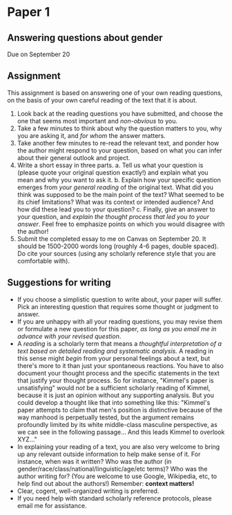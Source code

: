 # Paper 1

## Answering questions about gender

Due on September 20

## Assignment

This assignment is based on answering one of your own reading questions, on the basis of your own careful reading of the text that it is about.

1. Look back at the reading questions you have submitted, and choose the one that seems most important and *non-obvious* to you.
2. Take a few minutes to think about why the question matters to you, why you are asking it, and *for whom* the answer matters.
3. Take another few minutes to re-read the relevant text, and ponder how the author might respond to your question, based on what you can infer about their general outlook and project.
4. Write a short essay in three parts.
    a. Tell us what your question is (please quote your original question exactly!) and explain what you mean and why you want to ask it.
    b. Explain how your specific question emerges from *your general reading* of the original text. What did you think was supposed to be the main point of the text? What seemed to be its chief limitations? What was its context or intended audience? And how did these lead you to your question?
    c. Finally, give an answer to your question, and *explain the thought process that led you to your answer*. Feel free to emphasize points on which you would disagree with the author!
5. Submit the completed essay to me on Canvas on September 20. It should be 1500-2000 words long (roughly 4-6 pages, double spaced). Do cite your sources (using any scholarly reference style that you are comfortable with).

## Suggestions for writing

- If you choose a simplistic question to write about, your paper will suffer. Pick an interesting question that requires some thought or judgment to answer.
- If you are unhappy with all your reading questions, you may revise them or formulate a new question for this paper, *as long as you email me in advance with your revised question*.
- A *reading* is a scholarly term that means a *thoughtful interpretation of a text based on detailed reading and systematic analysis.* A reading in this sense might *begin* from your personal feelings about a text, but there's more to it than just your spontaneous reactions. You have to also document your thought process and the specific statements in the text that justify your thought process. So for instance, "Kimmel's paper is unsatisfying" would *not* be a sufficient scholarly reading of Kimmel, because it is just an opinion without any supporting analysis. But you could develop a thought like that into something like this: "Kimmel's paper attempts to claim that men's position is distinctive because of the way manhood is perpetually tested, but the argument remains profoundly limited by its white middle-class masculine perspective, as we can see in the following passage… And this leads Kimmel to overlook XYZ…"
- In explaining your reading of a text, you are also very welcome to bring up any relevant outside information to help make sense of it. For instance, when was it written? Who was the author (in gender/race/class/national/linguistic/age/etc terms)? Who was the author writing for? (You are welcome to use Google, Wikipedia, etc, to help find out about the authors!) Remember: **context matters!**
- Clear, cogent, well-organized writing is preferred.
- If you need help with standard scholarly reference protocols, please email me for assistance.

